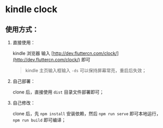 # kindle clock

## 使用方式：

1.  直接使用：

	kindle 浏览器 输入 [http://dev.fluttercn.com/clock/](http://dev.fluttercn.com/clock/) 即可
	
	> kindle 主页输入框输入 `-ds` 可以保持屏幕常亮，重启后失效；




2. 自己部署：

	clone 后，直接使用 `dist` 目录文件部署即可；
	



3. 自己修改：
	
	clone 后，先 `npm install` 安装依赖，然后 `npm run serve` 即可本地运行，`npm run build` 即可编译；
	
		